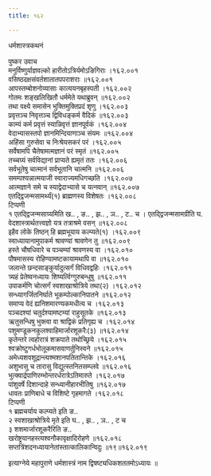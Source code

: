 ```yaml
---
title: १६२

---
```

धर्मशास्त्रकथनं  
  
पुष्कर उवाच  
मनुर्विष्णुर्याज्ञवल्को हारीतोऽत्रिर्यमोऽङिगिराः ।१६२.००१  
वसिष्ठदक्षसंवर्तशातातपपराशराः ॥१६२.००१  
आपस्तम्बोशनोव्यासाः कात्ययनबृहस्पती ।१६२.००२  
गोतमः शङ्खलिखितौ धर्ममेते यथाब्रुवन् ॥१६२.००२  
तथा वक्ष्ये समासेन भुक्तिमुक्तिप्रदं शृणु ।१६२.००३  
प्रवृत्तञ्च निवृत्तञ्च द्विविधङ्कर्म वैदिकं ॥१६२.००३  
काम्यं कर्म प्रवृत्तं स्यान्निवृत्तं ज्ञानपूर्वकं ।१६२.००४  
वेदाभ्यासस्तपो ज्ञानमिन्दियाणाञ्च संयमः ॥१६२.००४  
अहिंसा गुरुसेवा च निःश्रेयसकरं परं ।१६२.००५  
सर्वेषामपि चैतेषामत्मज्ञानं परं स्मृतं ॥१६२.००५  
तच्चग्र्यं सर्वविद्यानां प्राप्यते ह्यमृतं ततः ।१६२.००६  
सर्वभूतेषु चात्मानं सर्वभूतानि चात्मनि ॥१६२.००६  
समम्पश्यन्नात्मयाजी स्वाराज्यमधिगच्छति ।१६२.००७  
आत्मज्ञाने समे च स्याद्वेदाभ्यासे च यत्नवान् ॥१६२.००७  
एतद्द्विजन्मसामर्थ्यं(१) ब्राह्मणस्य विशेषतः ।१६२.००८  
टिप्पणी  
१ एतद्द्विजन्मसाग्र्यमिति ख.. , ङ.. , झ.. , ञ.. , ट.. च । एतद्द्विजन्मसामग्रीति घ.  
वेदशास्त्रार्थतत्त्वज्ञो यत्र तत्राश्रमे वसन् ॥१६२.००८  
इहैव लोके तिष्ठन् हि ब्रह्मभूयाय कल्प्यते(१) ।१६२.००९  
स्वाध्यायानामुपाकर्म श्रावण्यां श्रावणेन तु ॥१६२.००९  
हस्ते चौषधिवारे च पञ्चम्यां श्रावणस्य वा ।१६२.०१०  
पौषमासस्य रोहिण्यामष्टकायामथापि वा ॥१६२.०१०  
जलान्ते छन्दसाङ्कुर्यादुत्सर्गं विधिवद्वहिः ।१६२.०११  
त्र्यहं प्रेतेष्वनध्यायः शिष्यर्त्विग्गुरुबन्धुषु ॥१६२.०११  
उपाकर्मणि चोत्सर्गं स्वशाखाश्रोत्रिये तथा(२) ।१६२.०१२  
सन्ध्यागर्जितनिर्घाते भूकम्पोल्कानिपातने ॥१६२.०१२  
समाप्य वेदं ह्यनिशमारण्यकमधीत्य च ।१६२.०१३  
पञ्चदश्यां चतुर्दश्यामष्टम्यां राहुसूतके ॥१६२.०१३  
ऋतुसन्धिषु भुक्त्वा वा श्राद्विकं प्रतिगृह्य च ।१६२.०१४  
पशुमण्डूकनकुलश्वाहिमार्जारशूकरैः(३) ॥१६२.०१४  
कृतेन्तरे त्वहोरात्रं शक्रपाते तथोच्छ्रिये ।१६२.०१५  
श्वक्रोष्टुगर्धभोलूकमासवाणर्तुनिस्वने ॥१६२.०१५  
अमेध्यशवशूद्रान्त्यश्मशानपतितान्तिके ।१६२.०१६  
अशुभासु च तारासु विद्युत्स्तनितसम्प्लवे ॥१६२.०१६  
भुत्क्वार्द्रपाणिरम्भोन्तरर्धरात्रेऽतिमारुते ।१६२.०१७  
पांशुवर्षे दिशान्दाहे सन्ध्यानीहारभीतिषु ॥१६२.०१७  
धावतः प्राणिबाधे च विशिष्टे गृहमागते ।१६२.०१८  
टिप्पणी  
१ ब्रह्मचर्याय कल्प्यते इति ङ..  
२ स्वशाखाश्रोत्रिये मृते इति घ.. , झ.. , ञ.. , ट च  
३ शशमार्जारशूकरैरिति ङ..  
खरोष्ट्रयानहस्त्यश्वनौकावृक्षादिरोहणे ॥१६२.०१८  
सप्तत्रिंशदनध्यायानेतांस्तात्कालिकान्विदुः ॥१९॥१६२.०१९  
  
इत्याग्नेये महापुराणे धर्मशास्त्रं नाम द्विषष्ट्यधिकशततमोऽध्यायः ॥